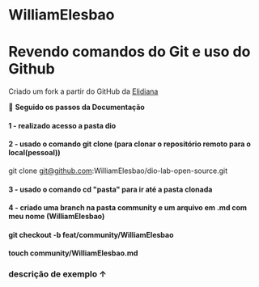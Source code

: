 # WilliamElesbao

# Revendo comandos do Git e uso do Github

Criado um fork a partir do GitHub da [Elidiana](https://github.com/elidianaandrade/dio-lab-open-source)

📗 **Seguido os passos da Documentação**

#### 1 - realizado acesso a pasta dio
#### 2 - usado o comando git clone (para clonar o repositório remoto para o local(pessoal))
git clone git@github.com:WilliamElesbao/dio-lab-open-source.git
#### 3 - usado o comando cd "pasta" para ir até a pasta clonada
#### 4 -  criado uma branch na pasta community e um arquivo em .md com meu nome (WilliamElesbao)

#### git checkout -b feat/community/WilliamElesbao
#### touch community/WilliamElesbao.md


### descrição de exemplo ↑


